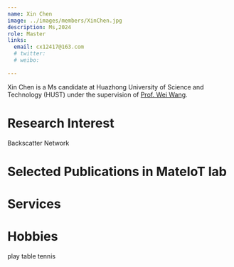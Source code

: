 ```yaml
---
name: Xin Chen
image: ../images/members/XinChen.jpg
description: Ms,2024
role: Master
links:
  email: cx12417@163.com
  # twitter: 
  # weibo:
  
---
```


Xin Chen is a Ms candidate at Huazhong University of Science and Technology (HUST) under the supervision of [Prof. Wei Wang](https://eic.hust.edu.cn/professor/wangwei/index.html). 


Research Interest
======
Backscatter Network 


Selected Publications in MateIoT lab
======


Services
======


Hobbies
======
play table tennis